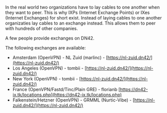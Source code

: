 In the real world two organizations have to lay cables to one another when they want to peer. This is why IXPs (Internet Exchange Points) or IXes (Internet Exchanges) for short exist. Instead of laying cables to one another organizaties lay cables to an exchange instead. This allows them to peer with hundreds of other companies.

A few people provide exchanges on DN42.

The following exchanges are available:
* Amsterdam (OpenVPN) - NL Zuid (marlinc) - [https://nl-zuid.dn42/](https://nl-zuid.dn42/)
* Los Angeles (OpenVPN) - tombii - [https://nl-zuid.dn42/](https://nl-zuid.dn42/)
* New York (OpenVPN) - tombii - [https://nl-zuid.dn42/](https://nl-zuid.dn42/)
* France (OpenVPN/Fastd/Tinc/Plain GRE) - florianb [https://dn42-ix.tk/locations.php](https://dn42-ix.tk/locations.php)
* Falkenstein/Hetzner (OpenVPN) - GRMML (Nurtic-Vibe) - [https://nl-zuid.dn42/](https://nl-zuid.dn42/)